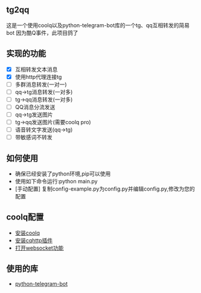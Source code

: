 ## tg2qq
这是一个使用coolq以及python-telegram-bot库的一个tg、qq互相转发的简易bot
因为酷Q事件，此项目鸽了
## 实现的功能
- [x] 互相转发文本消息
- [x] 使用http代理连接tg 
- [ ] 多群消息转发(一对一)
- [ ] qq->tg消息转发(一对多)
- [ ] tg->qq消息转发(一对多)
- [ ] QQ消息分流发送
- [ ] qq->tg发送图片
- [ ] tg->qq发送图片(需要coolq pro)
- [ ] 语音转文字发送(qq->tg)
- [ ] 带敏感词不转发
## 如何使用
* 确保已经安装了python环境,pip可以使用
* 使用如下命令运行:python main.py
* [手动配置] 复制config-example.py为config.py并编辑config.py,修改为您的配置
## coolq配置
* [安装coolq](https://cqp.cc/)
* [安装cqhttp插件](https://github.com/richardchien/coolq-http-api/releases)
* [打开websocket功能](https://cqhttp.cc/docs/4.15/#/WebSocketAPI)
## 使用的库
* [python-telegram-bot](https://github.com/python-telegram-bot/python-telegram-bot)
